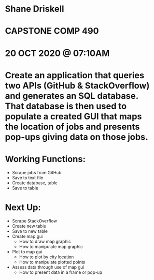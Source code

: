 # Shane Driskell
# CAPSTONE COMP 490
# 20 OCT 2020 @ 07:10AM

# Create an application that queries two APIs (GitHub & StackOverflow) and generates an SQL database.  That database is then used to populate a created GUI that maps the location of jobs and presents pop-ups giving data on those jobs.

# Working Functions:
- Scrape jobs from GitHub
- Save to text file
- Create database, table
- Save to table



# Next Up: 
- Scrape StackOverflow
- Create new table
- Save to new table
- Create map gui
  + How to draw map graphic
  + How to manipulate map graphic
- Plot to map gui
  + How to plot by city location
  + How to manipulate plotted points
- Assess data through use of map gui
  + How to present data in a frame or pop-up
